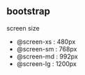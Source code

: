 

## bootstrap

screen size
- @screen-xs : 480px
- @screen-sm : 768px
- @screen-md : 992px
- @screen-lg : 1200px
